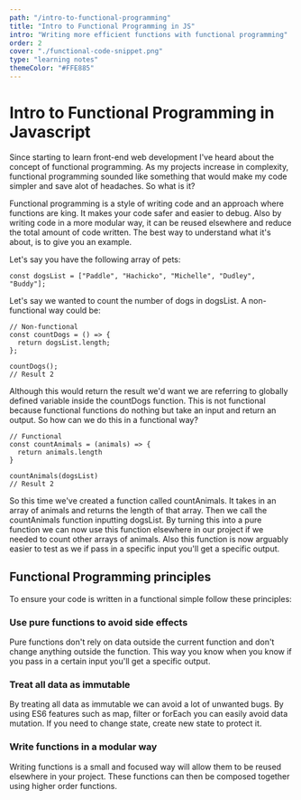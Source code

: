 ```yaml
---
path: "/intro-to-functional-programming"
title: "Intro to Functional Programming in JS"
intro: "Writing more efficient functions with functional programming"
order: 2
cover: "./functional-code-snippet.png"
type: "learning notes"
themeColor: "#FFE885"
---
```


# Intro to Functional Programming in Javascript

Since starting to learn front-end web development I've heard about the concept of functional programming. As my projects increase in complexity, functional programming sounded like something that would make my code simpler and save alot of headaches. So what is it?

Functional programming is a style of writing code and an approach where functions are king. It makes your code safer and easier to debug. Also by writing code in a more modular way, it can be reused elsewhere and reduce the total amount of code written. The best way to understand what it's about, is to give you an example.

Let's say you have the following array of pets:

    const dogsList = ["Paddle", "Hachicko", "Michelle", "Dudley", "Buddy"];

Let's say we wanted to count the number of dogs in dogsList. A non-functional way could be:

    // Non-functional
    const countDogs = () => {
      return dogsList.length;
    };

    countDogs();
    // Result 2

Although this would return the result we'd want we are referring to globally defined variable inside the countDogs function. This is not functional because functional functions do nothing but take an input and return an output. So how can we do this in a functional way?

    // Functional
    const countAnimals = (animals) => {
      return animals.length
    }

    countAnimals(dogsList)
    // Result 2

So this time we've created a function called countAnimals. It takes in an array of animals and returns the length of that array. Then we call the countAnimals function inputting dogsList. By turning this into a pure function we can now use this function elsewhere in our project if we needed to count other arrays of animals. Also this function is now arguably easier to test as we if pass in a specific input you'll get a specific output.

## Functional Programming principles

To ensure your code is written in a functional simple follow these principles:

### Use pure functions to avoid side effects

Pure functions don't rely on data outside the current function and don't change anything outside the function. This way you know when you know if you pass in a certain input you'll get a specific output.

### Treat all data as immutable

By treating all data as immutable we can avoid a lot of unwanted bugs. By using ES6 features such as map, filter or forEach you can easily avoid data mutation. If you need to change state, create new state to protect it.

### Write functions in a modular way

Writing functions is a small and focused way will allow them to be reused elsewhere in your project. These functions can then be composed together using higher order functions.
